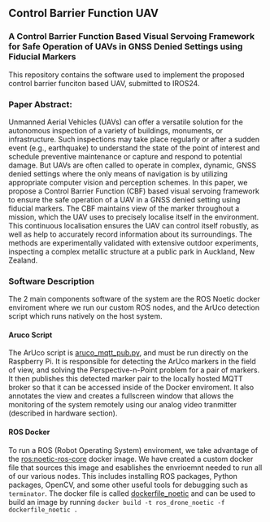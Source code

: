 ## Control Barrier Function UAV
### A Control Barrier Function Based Visual Servoing Framework for Safe Operation of UAVs in GNSS Denied Settings using Fiducial Markers

This repository contains the software used to implement the proposed control barrier funciton based UAV, submitted to IROS24.

### Paper Abstract:
Unmanned Aerial Vehicles (UAVs) can offer a versatile solution for the autonomous inspection of a variety of buildings, monuments, or infrastructure. Such inspections may take place regularly or after a sudden event (e.g., earthquake) to understand the state of the point of interest and schedule preventive maintenance or capture and respond to potential damage. But UAVs are often called to operate in complex, dynamic, GNSS denied settings where the only means of navigation is by utilizing appropriate computer vision and perception schemes. In this paper, we propose a Control Barrier Function (CBF) based visual servoing framework to ensure the safe operation of a UAV in a GNSS denied setting using fiducial markers. The CBF maintains view of the marker throughout a mission, which the UAV uses to precisely localise itself in the environment. This continuous localisation ensures the UAV can control itself robustly, as well as help to accurately record information about its surroundings. The methods are experimentally validated with extensive outdoor experiments, inspecting a complex metallic structure at a public park in Auckland, New Zealand.

### Software Description
The 2 main components software of the system are the ROS Noetic docker enviroment where we run our custom ROS nodes, and the ArUco detection script which runs natively on the host system. 
#### Aruco Script
The ArUco script is [aruco_mqtt_pub.py](aruco_mqtt_pub.py), and must be run directly on the Raspberry Pi. It is responsible for detecting the ArUco markers in the field of view, and solving the Perspective-n-Point problem for a pair of markers. It then publishes this detected marker pair to the locally hosted MQTT broker so that it can be accessed inside of the Docker enviroment. It also annotates the view and creates a fullscreen window that allows the monitoring of the system remotely using our analog video tranmitter (described in hardware section).
#### ROS Docker 
To run a ROS (Robot Operating System) enviroment, we take advantage of the [ros:noetic-ros-core](https://hub.docker.com/_/ros/) docker image. We have created a custom docker file that sources this image and esablishes the envrioemnt needed to run all of our various nodes. This includes installing ROS packages, Python packages, OpenCV, and some other useful tools for debugging such as `terminator`. The docker file is called [dockerfile_noetic](dockerfile_noetic) and can be used to build an image by running `docker build -t ros_drone_noetic -f dockerfile_noetic .`

